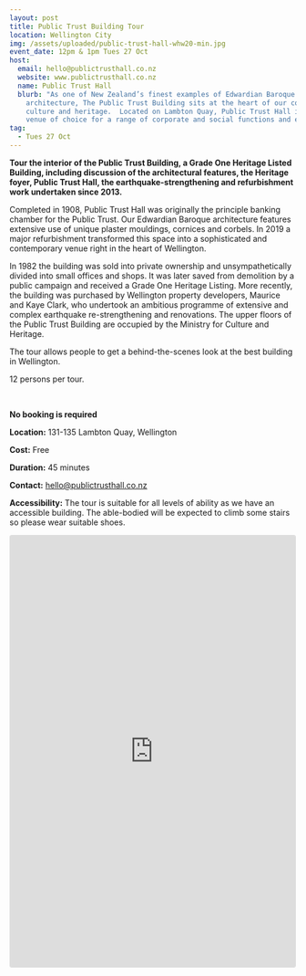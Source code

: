 ```yaml
---
layout: post
title: Public Trust Building Tour
location: Wellington City
img: /assets/uploaded/public-trust-hall-whw20-min.jpg
event_date: 12pm & 1pm Tues 27 Oct
host:
  email: hello@publictrusthall.co.nz
  website: www.publictrusthall.co.nz
  name: Public Trust Hall
  blurb: "As one of New Zealand’s finest examples of Edwardian Baroque
    architecture, The Public Trust Building sits at the heart of our country’s
    culture and heritage.  Located on Lambton Quay, Public Trust Hall is the
    venue of choice for a range of corporate and social functions and events. "
tag:
  - Tues 27 Oct
---
```

**Tour the interior of the Public Trust Building, a Grade One Heritage Listed Building,  including discussion of the architectural features, the Heritage foyer, Public Trust Hall, the earthquake-strengthening and refurbishment work undertaken since 2013.**

Completed in 1908, Public Trust Hall was originally the principle banking chamber for the Public Trust. Our Edwardian Baroque architecture features extensive use of unique plaster mouldings, cornices and corbels. In 2019 a major refurbishment transformed this space into a sophisticated and contemporary venue right in the heart of Wellington.

In 1982 the building was sold into private ownership and unsympathetically divided into small offices and shops. It was later saved from demolition by a public campaign and received a Grade One Heritage Listing. More recently, the building was purchased by Wellington property developers, Maurice and Kaye Clark, who undertook an ambitious programme of extensive and complex earthquake re-strengthening and renovations. The upper floors of the Public Trust Building are occupied by the Ministry for Culture and Heritage.

The tour allows people to get a behind-the-scenes look at the best building in Wellington.

12 persons per tour.

 <br> 

**No booking is required**

**Location:** 131-135 Lambton Quay, Wellington

**Cost:** Free

**Duration:** 45 minutes

**Contact:** hello@publictrusthall.co.nz

**Accessibility:** The tour is suitable for all levels of ability as we have an accessible building. The able-bodied will be expected to climb some stairs so please wear suitable shoes.

<iframe class="instagram-media instagram-media-rendered" id="instagram-embed-0" src="https://www.instagram.com/p/B7H1Z7ypsz7/embed/captioned/?cr=1&amp;v=12&amp;wp=1080&amp;rd=https%3A%2F%2Fwellingtonheritageweek.co.nz&amp;rp=%2Fevent%2Fwainuiomata-historical-community-exhibition%2F#%7B%22ci%22%3A0%2C%22os%22%3A310.95499999355525%2C%22ls%22%3A164.63500005193055%2C%22le%22%3A184.0500000398606%7D" allowtransparency="true" allowfullscreen="true" frameborder="0" height="756" data-instgrm-payload-id="instagram-media-payload-0" scrolling="no" style="background: white;max-width: 540px;width: calc(100% - 3px);border-radius: 3px;border: 1px solid rgb(219, 219, 219);box-shadow: none;display: block;margin: 0px 0px 12px;min-width: 290px;padding: 0px;"></iframe>
<br>